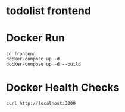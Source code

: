 # todolist frontend

# Docker Run
    cd frontend
	docker-compose up -d
    docker-compose up -d --build

# Docker Health Checks
    curl http://localhost:3000 